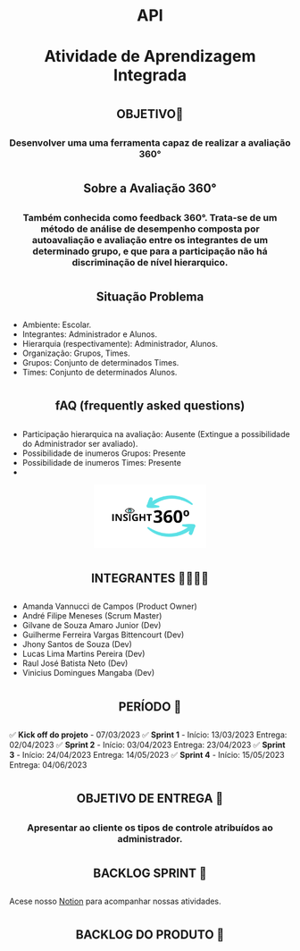 # <h1 align=center>API <h1/>
<h1 align=center>Atividade de Aprendizagem Integrada<h1/>

# <h2 align=center>OBJETIVO🎯<h2/>
<h3 align=center> Desenvolver uma uma ferramenta capaz de realizar a avaliação 360° <h3/>

# <h2 align=center>Sobre a Avaliação 360°<h2/>
<h3 align=center>Também conhecida como feedback 360°. Trata-se de um método de análise de desempenho composta por autoavaliação e avaliação entre os integrantes de um determinado grupo, e que para a participação não há discriminação de nível hierarquico. <h3/>

# <h2 align=center>Situação Problema<h2/>
- Ambiente: Escolar.
- Integrantes: Administrador e Alunos.
- Hierarquia (respectivamente): Administrador, Alunos.
- Organização: Grupos, Times.
- Grupos: Conjunto de determinados Times.
- Times: Conjunto de determinados Alunos.

# <h2 align=center>fAQ (frequently asked questions)<h2/>
- Participação hierarquica na avaliação: Ausente (Extingue a possibilidade do Administrador ser avaliado).
- Possibilidade de inumeros Grupos: Presente
- Possibilidade de inumeros Times: Presente
- 


<p align='center'>
<img src="https://raw.githubusercontent.com/AndreMeneses0103/API_1_SEMESTRE/images/logo_preto.png" width="40%" />
</p>
  
# <h2 align=center>INTEGRANTES 👩‍💻👨‍💻<h2/>
- Amanda Vannucci de Campos (Product Owner) 
- André Filipe Meneses (Scrum Master)
- Gilvane de Souza Amaro Junior (Dev)
- Guilherme Ferreira Vargas Bittencourt (Dev)
- Jhony Santos de Souza (Dev)
- Lucas Lima Martins Pereira (Dev)
- Raul José Batista Neto (Dev)
- Vinicius Domingues Mangaba (Dev)

# <h2 align=center>PERÍODO 📅<h2/>
✅  **Kick off do projeto** - 07/03/2023 
✅  **Sprint 1** - Início: 13/03/2023 Entrega: 02/04/2023
✅  **Sprint 2** - Início: 03/04/2023 Entrega: 23/04/2023
✅  **Sprint 3** - Início: 24/04/2023 Entrega: 14/05/2023
✅  **Sprint 4** - Início: 15/05/2023 Entrega: 04/06/2023

# <h2 align=center>OBJETIVO DE ENTREGA 🎯<h2/>
<h3 align=center>Apresentar ao cliente os tipos de controle atribuídos ao administrador. <h3/>

# <h2 align="center">BACKLOG SPRINT  📌 <h2/>
Acese nosso [Notion](https://inky-parsley-343.notion.site/76909f786e2f49b4b351ddff4e39ad53?v=39dc6a7a7208461bb7a07d5ce066eec2) para acompanhar nossas atividades.  

# <h2 align=center>BACKLOG DO PRODUTO 📌<h2/>
  
